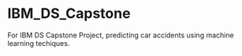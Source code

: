 # IBM_DS_Capstone
For IBM DS Capstone Project, predicting car accidents using machine learning techiques.
